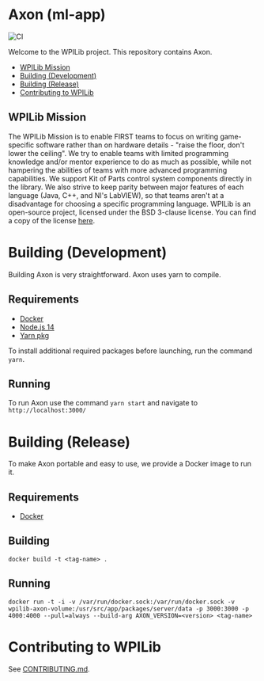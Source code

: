# Axon (ml-app)

![CI](https://github.com/wpilibsuite/ml-react-app/workflows/CI/badge.svg)

Welcome to the WPILib project. This repository contains Axon.

- [WPILib Mission](#wpilib-mission)
- [Building (Development)](#building-development)
- [Building (Release)](#building-release)
- [Contributing to WPILib](#contributing-to-wpilib)

## WPILib Mission

The WPILib Mission is to enable FIRST teams to focus on writing game-specific software rather than on hardware details - "raise the floor, don't lower the ceiling". We try to enable teams with limited programming knowledge and/or mentor experience to do as much as possible, while not hampering the abilities of teams with more advanced programming capabilities. We support Kit of Parts control system components directly in the library. We also strive to keep parity between major features of each language (Java, C++, and NI's LabVIEW), so that teams aren't at a disadvantage for choosing a specific programming language. WPILib is an open-source project, licensed under the BSD 3-clause license. You can find a copy of the license [here](https://github.com/wpilibsuite/allwpilib/blob/master/LICENSE.txt).

# Building (Development)

Building Axon is very straightforward. Axon uses yarn to compile.

## Requirements

- [Docker](https://www.docker.com/)
- [Node.js 14](https://nodejs.org/)
- [Yarn pkg](https://yarnpkg.com/)

To install additional required packages before launching, run the command `yarn`.

## Running

To run Axon use the command `yarn start` and navigate to `http://localhost:3000/`

# Building (Release)

To make Axon portable and easy to use, we provide a Docker image to run it.

## Requirements

- [Docker](https://www.docker.com/)

## Building

`docker build -t <tag-name> .`

## Running

`docker run -t -i -v /var/run/docker.sock:/var/run/docker.sock -v wpilib-axon-volume:/usr/src/app/packages/server/data -p 3000:3000 -p 4000:4000 --pull=always --build-arg AXON_VERSION=<version> <tag-name>`

# Contributing to WPILib

See [CONTRIBUTING.md](https://github.com/wpilibsuite/allwpilib/blob/master/CONTRIBUTING.md).
